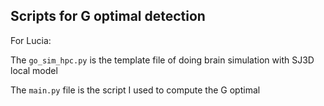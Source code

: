## Scripts for G optimal detection

For Lucia:

The `go_sim_hpc.py` is the template file of doing brain simulation with SJ3D local model

The `main.py` file is the script I used to compute the G optimal


